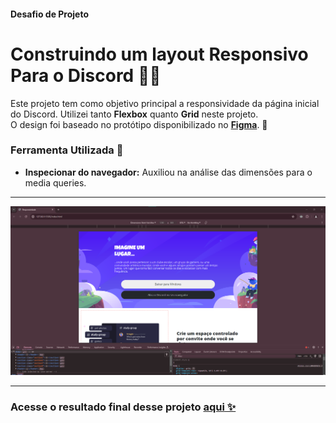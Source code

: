 #### Desafio de Projeto
# Construindo um layout Responsivo Para o Discord 📄📱

Este projeto tem como objetivo principal a responsividade da página inicial do Discord. Utilizei tanto **Flexbox** quanto **Grid** neste projeto.  
O design foi baseado no protótipo disponibilizado no [**Figma**](https://www.figma.com/design/NRBYrG5d4DSzObv7dpTqoM/Desafio-Responsividade---DIO?node-id=0-1). 📝

### Ferramenta Utilizada 👾
- **Inspecionar do navegador:** Auxiliou na análise das dimensões para o media queries.

----------------------

![Screenshot-Projeto-Finalizado](./assets/images/Screenshot-Discord.png)

----------------------

### Acesse o resultado final desse projeto [**aqui** ✨](https://iisrax.github.io/Discord-Page/)